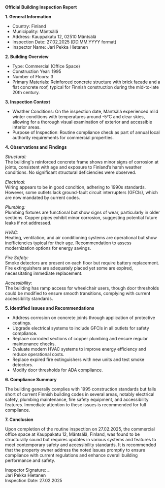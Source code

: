 **Official Building Inspection Report**

**1. General Information**

- Country: Finland
- Municipality: Mäntsälä
- Address: Kauppakatu 12, 02510 Mäntsälä
- Inspection Date: 27.02.2025 (DD.MM.YYYY format)
- Inspector Name: Jari Pekka Hietanen

**2. Building Overview**

- Type: Commercial (Office Space)
- Construction Year: 1995
- Number of Floors: 3
- Primary Materials: Reinforced concrete structure with brick facade and a flat concrete roof, typical for Finnish construction during the mid-to-late 20th century.

**3. Inspection Context**

- Weather Conditions: On the inspection date, Mäntsälä experienced mild winter conditions with temperatures around -5°C and clear skies, allowing for a thorough visual examination of exterior and accessible interior areas.
- Purpose of Inspection: Routine compliance check as part of annual local authority requirements for commercial properties.

**4. Observations and Findings**

*Structural:*  
The building's reinforced concrete frame shows minor signs of corrosion at joints, consistent with age and exposure to Finland’s harsh weather conditions. No significant structural deficiencies were observed.

*Electrical:*  
Wiring appears to be in good condition, adhering to 1990s standards. However, some outlets lack ground-fault circuit interrupters (GFCIs), which are now mandated by current codes.

*Plumbing:*  
Plumbing fixtures are functional but show signs of wear, particularly in older sections. Copper pipes exhibit minor corrosion, suggesting potential future leaks if not addressed.

*HVAC:*  
Heating, ventilation, and air conditioning systems are operational but show inefficiencies typical for their age. Recommendation to assess modernization options for energy savings.

*Fire Safety:*  
Smoke detectors are present on each floor but require battery replacement. Fire extinguishers are adequately placed yet some are expired, necessitating immediate replacement.

*Accessibility:*  
The building has ramp access for wheelchair users, though door thresholds could be modified to ensure smooth transitions, complying with current accessibility standards.

**5. Identified Issues and Recommendations**

- Address corrosion on concrete joints through application of protective coatings.
- Upgrade electrical systems to include GFCIs in all outlets for safety compliance.
- Replace corroded sections of copper plumbing and ensure regular maintenance checks.
- Evaluate modern HVAC systems to improve energy efficiency and reduce operational costs.
- Replace expired fire extinguishers with new units and test smoke detectors.
- Modify door thresholds for ADA compliance.

**6. Compliance Summary**

The building generally complies with 1995 construction standards but falls short of current Finnish building codes in several areas, notably electrical safety, plumbing maintenance, fire safety equipment, and accessibility features. Immediate attention to these issues is recommended for full compliance.

**7. Conclusion**

Upon completion of the routine inspection on 27.02.2025, the commercial office space at Kauppakatu 12, Mäntsälä, Finland, was found to be structurally sound but requires updates in various systems and features to meet contemporary safety and accessibility standards. It is recommended that the property owner address the noted issues promptly to ensure compliance with current regulations and enhance overall building performance and safety.

Inspector Signature: _  
Jari Pekka Hietanen  
Inspection Date: 27.02.2025